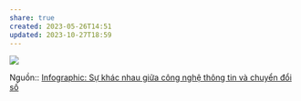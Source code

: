 ```yaml
---
share: true
created: 2023-05-26T14:51
updated: 2023-10-27T18:59
---
```

![](https://binhphuoc.gov.vn/uploads/binhphuoc/news/2023_03/it-dti-1300-3000-px-1300-3200-px-1.png)

Nguồn:: [Infographic: Sự khác nhau giữa công nghệ thông tin và chuyển đổi số](https://binhphuoc.gov.vn/vi/news/chuyen-doi-so/infographic-su-khac-nhau-giua-cong-nghe-thong-tin-va-chuyen-doi-so-30765.html)
